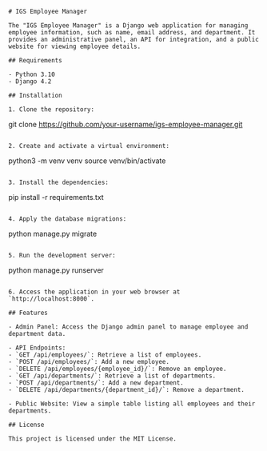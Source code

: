 ```
# IGS Employee Manager

The "IGS Employee Manager" is a Django web application for managing employee information, such as name, email address, and department. It provides an administrative panel, an API for integration, and a public website for viewing employee details.

## Requirements

- Python 3.10
- Django 4.2

## Installation

1. Clone the repository:

   ```
   git clone https://github.com/your-username/igs-employee-manager.git
   ```

2. Create and activate a virtual environment:

   ```
   python3 -m venv venv
   source venv/bin/activate
   ```

3. Install the dependencies:

   ```
   pip install -r requirements.txt
   ```

4. Apply the database migrations:

   ```
   python manage.py migrate
   ```

5. Run the development server:

   ```
   python manage.py runserver
   ```

6. Access the application in your web browser at `http://localhost:8000`.

## Features

- Admin Panel: Access the Django admin panel to manage employee and department data.

- API Endpoints:
  - `GET /api/employees/`: Retrieve a list of employees.
  - `POST /api/employees/`: Add a new employee.
  - `DELETE /api/employees/{employee_id}/`: Remove an employee.
  - `GET /api/departments/`: Retrieve a list of departments.
  - `POST /api/departments/`: Add a new department.
  - `DELETE /api/departments/{department_id}/`: Remove a department.

- Public Website: View a simple table listing all employees and their departments.

## License

This project is licensed under the MIT License.
```